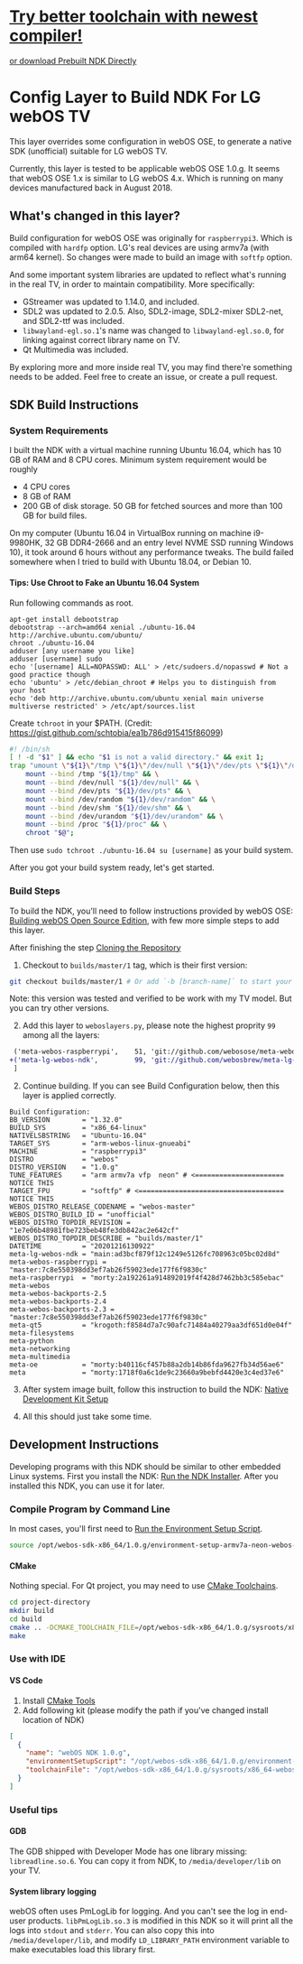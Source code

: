 # [Try better toolchain with newest compiler!](https://github.com/openlgtv/buildroot-nc4)
[or download Prebuilt NDK Directly](https://github.com/webosbrew/meta-lg-webos-ndk/releases)

# Config Layer to Build NDK For LG webOS TV

This layer overrides some configuration in webOS OSE, to generate a native SDK (unofficial) suitable for LG webOS TV.

Currently, this layer is tested to be applicable webOS OSE 1.0.g. It seems that webOS OSE 1.x is similar to LG webOS 4.x.
Which is running on many devices manufactured back in August 2018.

## What's changed in this layer?

Build configuration for webOS OSE was originally for `raspberrypi3`. Which is compiled with `hardfp` option.
LG's real devices are using armv7a (with arm64 kernel).
So changes were made to build an image with `softfp` option.

And some important system libraries are updated to reflect what's running in the real TV,
in order to maintain compatibility. More specifically:

* GStreamer was updated to 1.14.0, and included.
* SDL2 was updated to 2.0.5. Also, SDL2-image, SDL2-mixer SDL2-net, and SDL2-ttf was included.
* `libwayland-egl.so.1`'s name was changed to `libwayland-egl.so.0`, for linking against correct library name on TV.
* Qt Multimedia was included.

By exploring more and more inside real TV, you may find there're something needs to be added.
Feel free to create an issue, or create a pull request.

## SDK Build Instructions

### System Requirements

I built the NDK with a virtual machine running Ubuntu 16.04, which has 10 GB of RAM and 8 CPU cores. Minimum system requirement would be roughly

* 4 CPU cores
* 8 GB of RAM
* 200 GB of disk storage. 50 GB for fetched sources and more than 100 GB for build files.

On my computer (Ubuntu 16.04 in VirtualBox running on machine i9-9980HK, 32 GB DDR4-2666 and an entry level NVME SSD running Windows 10),
it took around 6 hours without any performance tweaks. The build failed somewhere when I tried to build with Ubuntu 18.04, or Debian 10.

#### Tips: Use Chroot to Fake an Ubuntu 16.04 System

Run following commands as root.

```shell
apt-get install debootstrap
debootstrap --arch=amd64 xenial ./ubuntu-16.04 http://archive.ubuntu.com/ubuntu/
chroot ./ubuntu-16.04
adduser [any username you like]
adduser [username] sudo
echo '[username] ALL=NOPASSWD: ALL' > /etc/sudoers.d/nopasswd # Not a good practice though
echo 'ubuntu' > /etc/debian_chroot # Helps you to distinguish from your host
echo 'deb http://archive.ubuntu.com/ubuntu xenial main universe multiverse restricted' > /etc/apt/sources.list
```

Create `tchroot` in your $PATH. (Credit: https://gist.github.com/schtobia/ea1b786d915415f86099)

```sh
#! /bin/sh
[ ! -d "$1" ] && echo "$1 is not a valid directory." && exit 1;
trap "umount \"${1}\"/tmp \"${1}\"/dev/null \"${1}\"/dev/pts \"${1}\"/dev/random \"${1}\"/dev/shm \"${1}\"/dev/urandom \"${1}\"/proc" EXIT INT TERM HUP PIPE &&
    mount --bind /tmp "${1}/tmp" && \
    mount --bind /dev/null "${1}/dev/null" && \
    mount --bind /dev/pts "${1}/dev/pts" && \
    mount --bind /dev/random "${1}/dev/random" && \
    mount --bind /dev/shm "${1}/dev/shm" && \
    mount --bind /dev/urandom "${1}/dev/urandom" && \
    mount --bind /proc "${1}/proc" && \
    chroot "$@";
```

Then use `sudo tchroot ./ubuntu-16.04 su [username]` as your build system.

After you got your build system ready, let's get started.

### Build Steps

To build the NDK, you'll need to follow instructions provided by webOS OSE:
[Building webOS Open Source Edition](https://www.webosose.org/docs/guides/setup/building-webos-ose/), with few more simple steps to add this layer.

After finishing the step [Cloning the Repository](https://www.webosose.org/docs/guides/setup/building-webos-ose/)

1. Checkout to `builds/master/1` tag, which is their first version:
```bash
git checkout builds/master/1 # Or add `-b [branch-name]` to start your work on a new branch
```

Note: this version was tested and verified to be work with my TV model. But you can try other versions.

2. Add this layer to `weboslayers.py`, please note the highest proprity `99` among all the layers:
```diff
 ('meta-webos-raspberrypi',    51, 'git://github.com/webosose/meta-webosose.git',            '', ''),
+('meta-lg-webos-ndk',         99, 'git://github.com/webosbrew/meta-lg-webos-ndk.git',       'branch=main', ''),
 ]
```

2. Continue building. If you can see Build Configuration below, then this layer is applied correctly.
```
Build Configuration:
BB_VERSION        = "1.32.0"
BUILD_SYS         = "x86_64-linux"
NATIVELSBSTRING   = "Ubuntu-16.04"
TARGET_SYS        = "arm-webos-linux-gnueabi"
MACHINE           = "raspberrypi3"
DISTRO            = "webos"
DISTRO_VERSION    = "1.0.g"
TUNE_FEATURES     = "arm armv7a vfp  neon" # <====================== NOTICE THIS
TARGET_FPU        = "softfp" # <==================================== NOTICE THIS
WEBOS_DISTRO_RELEASE_CODENAME = "webos-master"
WEBOS_DISTRO_BUILD_ID = "unofficial"
WEBOS_DISTRO_TOPDIR_REVISION = "1e7e06b48981fbe723beb48fe3db842ac2e642cf"
WEBOS_DISTRO_TOPDIR_DESCRIBE = "builds/master/1"
DATETIME          = "20201216130922"
meta-lg-webos-ndk = "main:ad3bcf879f12c1249e5126fc708963c05bc02d8d"
meta-webos-raspberrypi = "master:7c8e550398dd3ef7ab26f59023ede177f6f9830c"
meta-raspberrypi  = "morty:2a192261a914892019f4f428d7462bb3c585ebac"
meta-webos
meta-webos-backports-2.5
meta-webos-backports-2.4
meta-webos-backports-2.3 = "master:7c8e550398dd3ef7ab26f59023ede177f6f9830c"
meta-qt5          = "krogoth:f8584d7a7c90afc71484a40279aa3df651d0e04f"
meta-filesystems
meta-python
meta-networking
meta-multimedia
meta-oe           = "morty:b40116cf457b88a2db14b86fda9627fb34d56ae6"
meta              = "morty:1718f0a6c1de9c23660a9bebfd4420e3c4ed37e6"
```

3. After system image built, follow this instruction to build the NDK: 
[Native Development Kit Setup](https://www.webosose.org/docs/guides/setup/setting-up-native-development-kit/)

4. All this should just take some time.

## Development Instructions

Developing programs with this NDK should be similar to other embedded Linux systems.
First you install the NDK: [Run the NDK Installer](https://www.webosose.org/docs/guides/setup/setting-up-native-development-kit/#run-the-ndk-installer). After you installed this NDK, you can use it for later.

### Compile Program by Command Line

In most cases, you'll first need to [Run the Environment Setup Script](https://www.webosose.org/docs/guides/setup/setting-up-native-development-kit/#run-the-environment-setup-script).

```bash
source /opt/webos-sdk-x86_64/1.0.g/environment-setup-armv7a-neon-webos-linux-gnueabi
```

#### CMake

Nothing special. For Qt project, you may need to use [CMake Toolchains](https://cmake.org/cmake/help/latest/manual/cmake-toolchains.7.html#cross-compiling).

```bash
cd project-directory
mkdir build
cd build
cmake .. -DCMAKE_TOOLCHAIN_FILE=/opt/webos-sdk-x86_64/1.0.g/sysroots/x86_64-webossdk-linux/usr/share/cmake/OEToolchainConfig.cmake
make
```

### Use with IDE

#### VS Code

1. Install [CMake Tools](https://marketplace.visualstudio.com/items?itemName=ms-vscode.cmake-tools)
2. Add following kit (please modify the path if you've changed install location of NDK)

```json
[
  {
    "name": "webOS NDK 1.0.g",
    "environmentSetupScript": "/opt/webos-sdk-x86_64/1.0.g/environment-setup-armv7a-neon-webos-linux-gnueabi",
    "toolchainFile": "/opt/webos-sdk-x86_64/1.0.g/sysroots/x86_64-webossdk-linux/usr/share/cmake/OEToolchainConfig.cmake"
  }
]
```
### Useful tips

#### GDB

The GDB shipped with Developer Mode has one library missing: `libreadline.so.6`. You can copy it from NDK, to `/media/developer/lib` on your TV.

#### System library logging

webOS often uses PmLogLib for logging. And you can't see the log in end-user products. `libPmLogLib.so.3` is modified in this NDK so it will print all the logs into `stdout` and `stderr`. You can also copy this into `/media/developer/lib`, and modify `LD_LIBRARY_PATH` environment variable to make executables load this library first.
